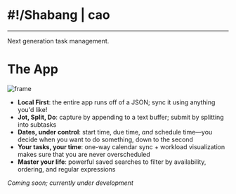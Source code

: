 <h1>#!/Shabang | cao</h1>
<hr />
Next generation task management.

# The App
![frame](https://github.com/user-attachments/assets/6947a312-d92a-4ab9-967c-9244c7af5d3d)

- **Local First**: the entire app runs off of a JSON; sync it using anything you'd like!
- **Jot, Split, Do**: capture by appending to a text buffer; submit by splitting into subtasks
- **Dates, under control**: start time, due time, *and* schedule time—you decide when you want to do something, down to the second
- **Your tasks, your time**: one-way calendar sync + workload visualization makes sure that you are never overscheduled
- **Master your life**: powerful saved searches to filter by availability, ordering, and regular expressions

*Coming soon; currently under development*

